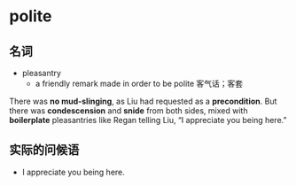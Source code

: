# polite

## 名词

- pleasantry
  - a friendly remark made in order to be polite 客气话；客套

There was **no mud-slinging**, as Liu had requested as a **precondition**. But there was **condescension** and **snide** from both sides, mixed with **boilerplate** pleasantries like Regan telling Liu, “I appreciate you being here.”

## 实际的问候语

- I appreciate you being here.
